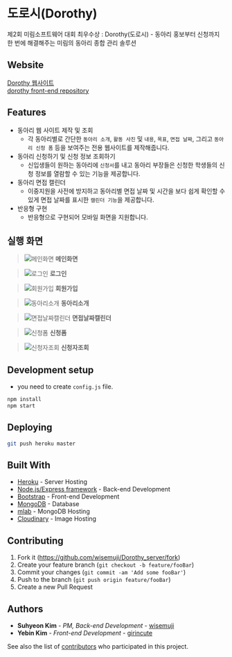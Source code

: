 # 도로시(Dorothy)

제2회 미림소프트웨어 대회 최우수상 : Dorothy(도로시) - 동아리 홍보부터 신청까지 한 번에 해결해주는 미림의 동아리 종합 관리 솔루션

## Website

[Dorothy 웹사이트](http://dorothy.wisemuji.com/)  
[dorothy front-end repository](https://github.com/girincute/dorothy)

## Features

* 동아리 웹 사이트 제작 및 조회
    * 각 동아리별로 간단한 `동아리 소개`, `활동 사진` 및 `내용`, `목표`, `면접 날짜`, 그리고 `동아리 신청 폼` 등을 보여주는 전용 웹사이트를 제작해줍니다.
* 동아리 신청하기 및 신청 정보 조회하기
    * 신입생들이 원하는 동아리에 `신청서`를 내고 동아리 부장들은 신청한 학생들의 신청 정보를 열람할 수 있는 기능을 제공합니다.
* 동아리 면접 캘린더
    * 이중지원을 사전에 방지하고 동아리별 면접 날짜 및 시간을 보다 쉽게 확인할 수 있게 면접 날짜를 표시한 `캘린더 기능`을 제공합니다.
* 반응형 구현
    * 반응형으로 구현되어 모바일 화면을 지원합니다.

## 실행 화면

> ![메인화면](https://user-images.githubusercontent.com/32327475/57597609-079acc00-758b-11e9-8e19-c1ec8c880a91.png)
**메인화면**

> ![로그인](https://user-images.githubusercontent.com/32327475/57597624-11bcca80-758b-11e9-8bf5-39b81f44f7c9.png)
**로그인**

> ![회원가입](https://user-images.githubusercontent.com/32327475/57597628-17b2ab80-758b-11e9-98ef-7437f05a6cfc.png)
**회원가입**

> ![동아리소개](https://user-images.githubusercontent.com/32327475/57661216-da9af780-7624-11e9-8e60-af999d873423.png)
**동아리소개**

> ![면접날짜캘린더](https://user-images.githubusercontent.com/32327475/57597640-2c8f3f00-758b-11e9-8965-5b7cd6ead0b0.png)
**면접날짜캘린더**

> ![신청폼](https://user-images.githubusercontent.com/32327475/57597657-403aa580-758b-11e9-9cda-7d62b291d7f3.png)
**신청폼**

> ![신청자조회](https://user-images.githubusercontent.com/32327475/57597651-39ac2e00-758b-11e9-80b1-c8633bff8dd7.png)
**신청자조회**


## Development setup

* you need to create `config.js` file.

```sh
npm install
npm start
```

## Deploying

```sh
git push heroku master
```

## Built With

* [Heroku](https://www.heroku.com/) - Server Hosting
* [Node.js/Express framework](https://expressjs.com/ko/) - Back-end Development
* [Bootstrap](https://getbootstrap.com/) - Front-end Development
* [MongoDB](https://www.mongodb.com/) - Database
* [mlab](https://mlab.com/) - MongoDB Hosting
* [Cloudinary](https://cloudinary.com/) - Image Hosting

## Contributing

1. Fork it (<https://github.com/wisemuji/Dorothy_server/fork>)
2. Create your feature branch (`git checkout -b feature/fooBar`)
3. Commit your changes (`git commit -am 'Add some fooBar'`)
4. Push to the branch (`git push origin feature/fooBar`)
5. Create a new Pull Request

## Authors

* **Suhyeon Kim** - *PM, Back-end Development* - [wisemuji](https://github.com/wisemuji)
* **Yebin Kim** - *Front-end Development* - [girincute](https://github.com/girincute)

See also the list of [contributors](https://github.com/wisemuji/Dorothy_server/contributors) who participated in this project.

